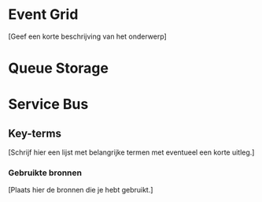 # Event Grid
[Geef een korte beschrijving van het onderwerp]
# Queue Storage
# Service Bus 
## Key-terms
[Schrijf hier een lijst met belangrijke termen met eventueel een korte uitleg.]

### Gebruikte bronnen
[Plaats hier de bronnen die je hebt gebruikt.]